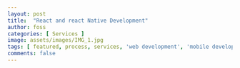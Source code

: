 ```yaml
---
layout: post
title:  "React and react Native Development"
author: foss
categories: [ Services ]
image: assets/images/IMG_1.jpg
tags: [ featured, process, services, 'web development', 'mobile development' ]
comments: false
---
```


